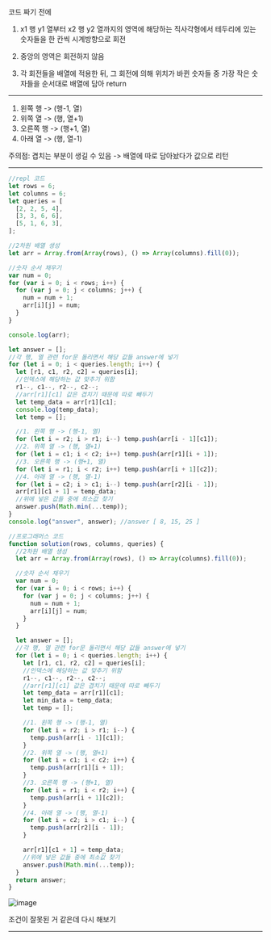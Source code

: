 코드 짜기 전에

1. x1 행 y1 열부터 x2 행 y2 열까지의 영역에 해당하는 직사각형에서 테두리에 있는 숫자들을 한 칸씩 시계방향으로 회전

2. 중앙의 영역은 회전하지 않음

3. 각 회전들을 배열에 적용한 뒤, 그 회전에 의해 위치가 바뀐 숫자들 중 가장 작은 숫자들을 순서대로 배열에 담아 return

---

1. 왼쪽 행 -> (행-1, 열)
2. 위쪽 열 -> (행, 열+1)
3. 오른쪽 행 -> (행+1, 열)
4. 아래 열 -> (행, 열-1)

주의점: 겹치는 부분이 생길 수 있음
-> 배열에 따로 담아놨다가 값으로 리턴

---

```javascript
//repl 코드
let rows = 6;
let columns = 6;
let queries = [
  [2, 2, 5, 4],
  [3, 3, 6, 6],
  [5, 1, 6, 3],
];

//2차원 배열 생성
let arr = Array.from(Array(rows), () => Array(columns).fill(0));

//숫자 순서 채우기
var num = 0;
for (var i = 0; i < rows; i++) {
  for (var j = 0; j < columns; j++) {
    num = num + 1;
    arr[i][j] = num;
  }
}

console.log(arr);

let answer = [];
//각 행, 열 관련 for문 돌리면서 해당 값들 answer에 넣기
for (let i = 0; i < queries.length; i++) {
  let [r1, c1, r2, c2] = queries[i];
  //인덱스에 해당하는 값 맞추기 위함
  r1--, c1--, r2--, c2--;
  //arr[r1][c1] 값은 겹치기 때문에 따로 빼두기
  let temp_data = arr[r1][c1];
  console.log(temp_data);
  let temp = [];

  //1. 왼쪽 행 -> (행-1, 열)
  for (let i = r2; i > r1; i--) temp.push(arr[i - 1][c1]);
  //2. 위쪽 열 -> (행, 열+1)
  for (let i = c1; i < c2; i++) temp.push(arr[r1][i + 1]);
  //3. 오른쪽 행 -> (행+1, 열)
  for (let i = r1; i < r2; i++) temp.push(arr[i + 1][c2]);
  //4. 아래 열 -> (행, 열-1)
  for (let i = c2; i > c1; i--) temp.push(arr[r2][i - 1]);
  arr[r1][c1 + 1] = temp_data;
  //위에 넣은 값들 중에 최소값 찾기
  answer.push(Math.min(...temp));
}
console.log("answer", answer); //answer [ 8, 15, 25 ]
```

```javascript
//프로그래머스 코드
function solution(rows, columns, queries) {
  //2차원 배열 생성
  let arr = Array.from(Array(rows), () => Array(columns).fill(0));

  //숫자 순서 채우기
  var num = 0;
  for (var i = 0; i < rows; i++) {
    for (var j = 0; j < columns; j++) {
      num = num + 1;
      arr[i][j] = num;
    }
  }

  let answer = [];
  //각 행, 열 관련 for문 돌리면서 해당 값들 answer에 넣기
  for (let i = 0; i < queries.length; i++) {
    let [r1, c1, r2, c2] = queries[i];
    //인덱스에 해당하는 값 맞추기 위함
    r1--, c1--, r2--, c2--;
    //arr[r1][c1] 값은 겹치기 때문에 따로 빼두기
    let temp_data = arr[r1][c1];
    let min_data = temp_data;
    let temp = [];

    //1. 왼쪽 행 -> (행-1, 열)
    for (let i = r2; i > r1; i--) {
      temp.push(arr[i - 1][c1]);
    }
    //2. 위쪽 열 -> (행, 열+1)
    for (let i = c1; i < c2; i++) {
      temp.push(arr[r1][i + 1]);
    }
    //3. 오른쪽 행 -> (행+1, 열)
    for (let i = r1; i < r2; i++) {
      temp.push(arr[i + 1][c2]);
    }
    //4. 아래 열 -> (행, 열-1)
    for (let i = c2; i > c1; i--) {
      temp.push(arr[r2][i - 1]);
    }

    arr[r1][c1 + 1] = temp_data;
    //위에 넣은 값들 중에 최소값 찾기
    answer.push(Math.min(...temp));
  }
  return answer;
}
```

![image](https://user-images.githubusercontent.com/23302973/148219857-84d33a32-fd79-429c-9cae-b8800417f9a0.png)

조건이 잘못된 거 같은데 다시 해보기

---
